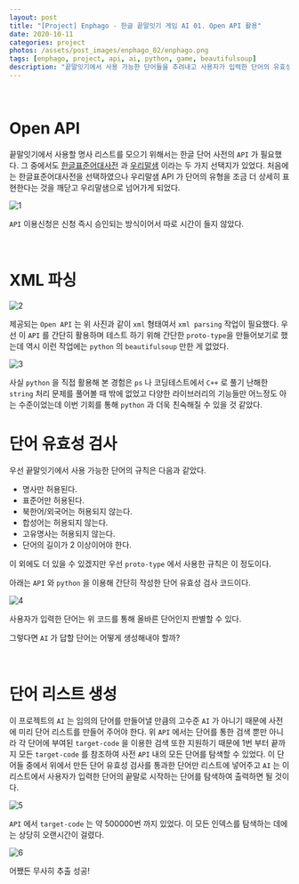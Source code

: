 ```yaml
---
layout: post
title: "[Project] Enphago - 한글 끝말잇기 게임 AI 01. Open API 활용"
date: 2020-10-11
categories: project
photos: /assets/post_images/enphago_02/enphago.png
tags: [enphago, project, api, ai, python, game, beautifulsoup]
description: "끝말잇기에서 사용 가능한 단어들을 추려내고 사용자가 입력한 단어의 유효성 검사를 하기 위한 Open API 활용과 xml 파싱"
---
```


<br>

Open API
===

끝말잇기에서 사용할 명사 리스트를 모으기 위해서는 한글 단어 사전의 `API` 가 필요했다. 그 중에서도 [한글표준어대사전](https://stdict.korean.go.kr/main/main.do) 과 [우리말샘](https://opendict.korean.go.kr/main) 이라는 두 가지 선택지가 있었다. 처음에는 한글표준어대사전을 선택하였으나 우리말샘 API 가 단어의 유형을 조금 더 상세히 표현한다는 것을 깨닫고 우리말샘으로 넘어가게 되었다.

![1](/assets/post_images/enphago_02/1.png)

`API` 이용신청은 신청 즉시 승인되는 방식이어서 따로 시간이 들지 않았다.

<br>

XML 파싱
===
![2](/assets/post_images/enphago_02/2.png)

제공되는 `Open API` 는 위 사진과 같이 `xml` 형태여서 `xml parsing` 작업이 필요했다. 우선 이 `API` 를 간단히 활용하며 테스트 하기 위해 간단한 `proto-type`을 만들어보기로 했는데 역시 이런 작업에는 `python` 의 `beautifulsoup` 만한 게 없었다.

![3](/assets/post_images/enphago_02/bs.png)

사실 `python` 을 직접 활용해 본 경험은 `ps` 나 코딩테스트에서 `C++` 로 풀기 난해한 `string` 처리 문제를 풀어볼 때 밖에 없었고 다양한 라이브러리의 기능들만 어느정도 아는 수준이었는데 이번 기회를 통해 `python` 과 더욱 친숙해질 수 있을 것 같았다.

단어 유효성 검사
===

우선 끝말잇기에서 사용 가능한 단어의 규칙은 다음과 같았다.

- 명사만 허용된다.
- 표준어만 허용된다.
- 북한어/외국어는 허용되지 않는다.
- 합성어는 허용되지 않는다.
- 고유명사는 허용되지 않는다.
- 단어의 길이가 2 이상이어야 한다.

이 외에도 더 있을 수 있겠지만 우선 `proto-type` 에서 사용한 규칙은 이 정도이다.

아래는 `API` 와 `python` 을 이용해 간단히 작성한 단어 유효성 검사 코드이다.

![4](/assets/post_images/enphago_02/3.png)

사용자가 입력한 단어는 위 코드를 통해 올바른 단어인지 판별할 수 있다.

그렇다면 `AI` 가 답할 단어는 어떻게 생성해내야 할까?

<br>

단어 리스트 생성
===

이 프로젝트의 `AI` 는 임의의 단어를 만들어낼 만큼의 고수준 `AI` 가 아니기 때문에 사전에 미리 단어 리스트를 만들어 주어야 한다. 위 `API` 에서는 단어를 통한 검색 뿐만 아니라 각 단어에 부여된 `target-code` 을 이용한 검색 또한 지원하기 때문에 1번 부터 끝까지 모든 `target-code` 를 참조하여 사전 `API` 내의 모든 단어를 탐색할 수 있었다. 이 단어들 중에서 위에서 만든 단어 유효성 검사를 통과한 단어만 리스트에 넣어주고 `AI` 는 이 리스트에서 사용자가 입력한 단어의 끝말로 시작하는 단어를 탐색하여 출력하면 될 것이다.

![5](/assets/post_images/enphago_02/4.png)

`API` 에서 `target-code` 는 약 500000번 까지 있었다. 이 모든 인덱스를 탐색하는 데에는 상당히 오랜시간이 걸렸다.

![6](/assets/post_images/enphago_02/5.png)

어쨌든 무사히 추출 성공!


